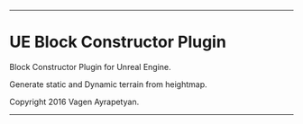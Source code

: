 ________________________________________________________________

UE Block Constructor Plugin
======================================


Block Constructor Plugin for Unreal Engine.

Generate static and Dynamic terrain from heightmap.



Copyright  2016 Vagen Ayrapetyan.

________________________________________________________________
